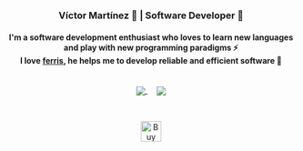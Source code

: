 <div align="center">

### Víctor Martínez :boy: | Software Developer :space_invader: 
#### I'm a software development enthusiast who loves to learn new languages and play with new programming paradigms :zap: <br> I love [ferris](https://rustacean.net), he helps me to develop reliable and efficient software 🦀

</br>

<a href="https://github.com/ryo-ma/github-profile-trophy">
  <img align="center" src="https://github-profile-trophy.vercel.app/?username=JasterV&theme=nord&column=3" />
</a>
&nbsp;
&nbsp;
<a href="https://github.com/anuraghazra/github-readme-stats">
  <img align="center" src="https://github-readme-stats.vercel.app/api/top-langs/?username=JasterV&layout=compact&theme=panda&langs_count=7&hide=java,javascript,c,php,processing,html,ejs" />
</a>

&nbsp;

<a href='https://ko-fi.com/X7X26W4YR' target='_blank'><img height='36' style='border:0px;height:36px;' src='https://cdn.ko-fi.com/cdn/kofi2.png?v=3' border='0' alt='Buy Me a Coffee at ko-fi.com' /></a>

</div>
